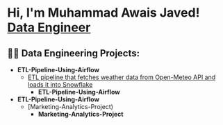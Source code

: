 
<h1>Hi, I'm Muhammad Awais Javed! <br/><a href="https://github.com/joshmadakor1">Data Engineer</a> <a href="https://www.linkedin.com/in/awaisjvd/"></a></h1>
<h2>👨‍💻 Data Engineering Projects:</h2>

- <b>ETL-Pipeline-Using-Airflow</b>
  - [ETL pipeline that fetches weather data from Open-Meteo API and loads it into Snowflake](https://github.com/awsjvd/Weather-ETL-pipeline)
    - <b>ETL-Pipeline-Using-Airflow</b>
- <b>ETL-Pipeline-Using-Airflow</b>
  - [Marketing-Analytics-Project)
    - <b>Marketing-Analytics-Project</b>
  

